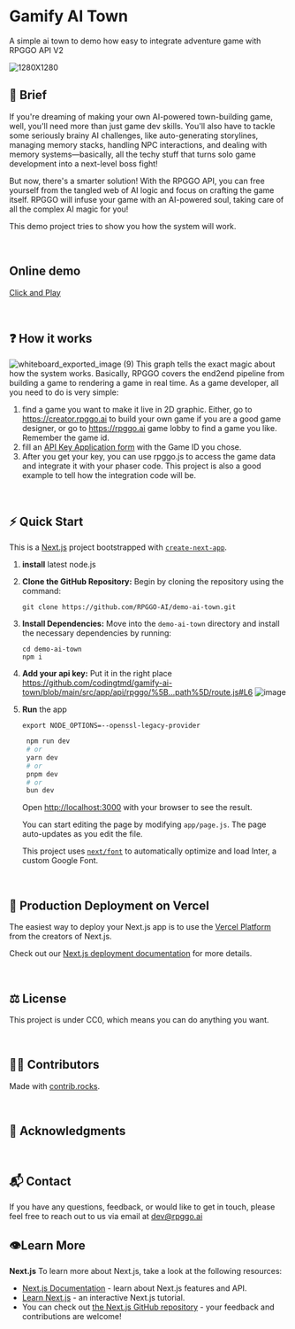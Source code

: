 # Gamify AI Town
A simple ai town to demo how easy to integrate adventure game with RPGGO API V2

![1280X1280](https://github.com/user-attachments/assets/eec02e09-d24b-4e5b-93ff-e9e3d146358f)


## 📖 Brief
If you're dreaming of making your own AI-powered town-building game, well, you'll need more than just game dev skills. You'll also have to tackle some seriously brainy AI challenges, like auto-generating storylines, managing memory stacks, handling NPC interactions, and dealing with memory systems—basically, all the techy stuff that turns solo game development into a next-level boss fight!

But now, there's a smarter solution! With the RPGGO API, you can free yourself from the tangled web of AI logic and focus on crafting the game itself. RPGGO will infuse your game with an AI-powered soul, taking care of all the complex AI magic for you!

This demo project tries to show you how the system will work.

<br>

## Online demo

[Click and Play](https://gitclone.com/ai-town/)

<br>

## ❓ How it works

![whiteboard_exported_image (9)](https://github.com/user-attachments/assets/d2e29010-3b02-4bde-878e-fb697645c55e)
This graph tells the exact magic about how the system works. Basically, RPGGO covers the end2end pipeline from building a game to rendering a game in real time. As a game developer, all you need to do is very simple:
1. find a game you want to make it live in 2D graphic. Either, go to https://creator.rpggo.ai to build your own game if you are a good game designer, or go to https://rpggo.ai game lobby to find a game you like. Remember the game id.
2. fill an [API Key Application form](https://forms.gle/SgYbkZE2aDj38mhT9) with the Game ID you chose.
3. After you get your key, you can use rpggo.js to access the game data and integrate it with your phaser code. This project is also a good example to tell how the integration code will be.

<br>

## ⚡️ Quick Start
This is a [Next.js](https://nextjs.org/) project bootstrapped with [`create-next-app`](https://github.com/vercel/next.js/tree/canary/packages/create-next-app).

1. **install** latest node.js

2. **Clone the GitHub Repository:** Begin by cloning the repository using the command:

   ```
   git clone https://github.com/RPGGO-AI/demo-ai-town.git
   ```

3. **Install Dependencies:** Move into the `demo-ai-town` directory and install the necessary dependencies by running:

   ```
   cd demo-ai-town
   npm i
   ```

4. **Add your api key:** Put it in the right place
   https://github.com/codingtmd/gamify-ai-town/blob/main/src/app/api/rpggo/%5B...path%5D/route.js#L6
   ![image](https://github.com/user-attachments/assets/4eece6ad-d931-405a-9bc3-118e853d2d5a)



5. **Run** the app
   ```
   export NODE_OPTIONS=--openssl-legacy-provider
   ```

   ```bash
    npm run dev
    # or
    yarn dev
    # or
    pnpm dev
    # or
    bun dev
    ```

   Open [http://localhost:3000](http://localhost:3000) with your browser to see the result.

    You can start editing the page by modifying `app/page.js`. The page auto-updates as you edit the file.

    This project uses [`next/font`](https://nextjs.org/docs/basic-features/font-optimization) to automatically optimize and load Inter, a custom Google Font.


<br>

## 🐳 Production Deployment on Vercel

The easiest way to deploy your Next.js app is to use the [Vercel Platform](https://vercel.com/new?utm_medium=default-template&filter=next.js&utm_source=create-next-app&utm_campaign=create-next-app-readme) from the creators of Next.js.

Check out our [Next.js deployment documentation](https://nextjs.org/docs/deployment) for more details.

<br>

## ⚖️ License

This project is under CC0, which means you can do anything you want.

<br>

## 👨‍💻‍ Contributors



Made with [contrib.rocks](https://contrib.rocks).

<br>

## 🤝 Acknowledgments


<br>

## 📬 Contact

If you have any questions, feedback, or would like to get in touch, please feel free to reach out to us via email at [dev@rpggo.ai](mailto:dev@rpggo.ai)


## 👁️Learn More

**Next.js**
To learn more about Next.js, take a look at the following resources:
- [Next.js Documentation](https://nextjs.org/docs) - learn about Next.js features and API.
- [Learn Next.js](https://nextjs.org/learn) - an interactive Next.js tutorial.
- You can check out [the Next.js GitHub repository](https://github.com/vercel/next.js/) - your feedback and contributions are welcome!


